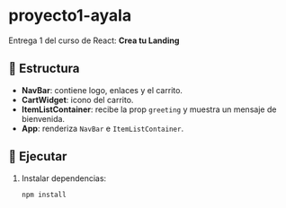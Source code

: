 # proyecto1-ayala

Entrega 1 del curso de React: **Crea tu Landing**

## 📂 Estructura
- **NavBar**: contiene logo, enlaces y el carrito.
- **CartWidget**: icono del carrito.
- **ItemListContainer**: recibe la prop `greeting` y muestra un mensaje de bienvenida.
- **App**: renderiza `NavBar` e `ItemListContainer`.

## 🚀 Ejecutar
1. Instalar dependencias:
   ```bash
   npm install
